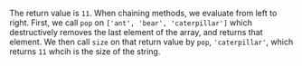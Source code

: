 The return value is `11`. When chaining methods, we evaluate from left to right. First, we call `pop` on `['ant', 'bear', 'caterpillar']` which destructively removes the last element of the array, and returns that element. We then call `size` on that return value by `pop`, `'caterpillar'`, which returns `11` whcih is the size of the string.